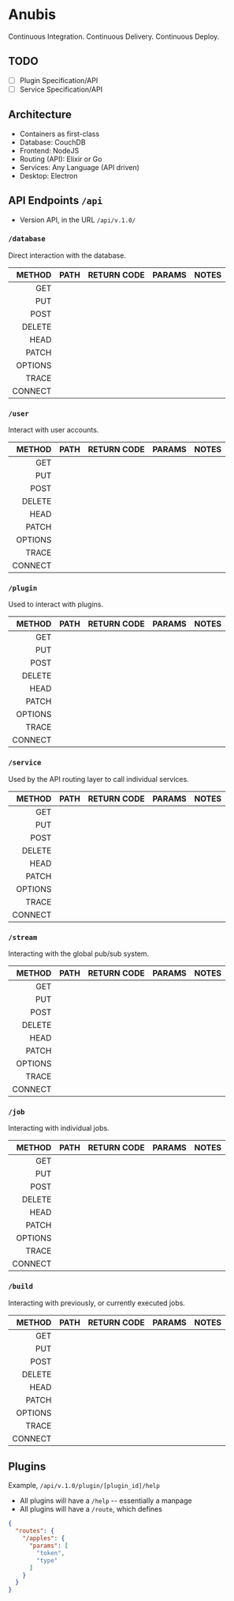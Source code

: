 # Anubis

Continuous Integration. Continuous Delivery. Continuous Deploy.

## TODO
- [ ] Plugin Specification/API
- [ ] Service Specification/API

## Architecture

- Containers as first-class
- Database: CouchDB
- Frontend: NodeJS
- Routing (API): Elixir or Go
- Services: Any Language (API driven)
- Desktop: Electron

## API Endpoints `/api`

- Version API, in the URL `/api/v.1.0/`


### `/database`
Direct interaction with the database.

|METHOD  | PATH  | RETURN CODE | PARAMS | NOTES |
|-------:|-------|-------------|--------|-------|
|GET   |  |   |   |   |
|PUT   |   |   |   |   |
|POST   |   |   |   |   |
|DELETE   |   |   |   |   |
|HEAD | | | | |
|PATCH | | | | |
|OPTIONS | | | | |
|TRACE | | | | |
|CONNECT | | | | |


### `/user`
Interact with user accounts.

|METHOD  | PATH  | RETURN CODE | PARAMS | NOTES |
|-------:|-------|-------------|--------|-------|
|GET   |  |   |   |   |
|PUT   |   |   |   |   |
|POST   |   |   |   |   |
|DELETE   |   |   |   |   |
|HEAD | | | | |
|PATCH | | | | |
|OPTIONS | | | | |
|TRACE | | | | |
|CONNECT | | | | |

### `/plugin`
Used to interact with plugins.

|METHOD  | PATH  | RETURN CODE | PARAMS | NOTES |
|-------:|-------|-------------|--------|-------|
|GET   |  |   |   |   |
|PUT   |   |   |   |   |
|POST   |   |   |   |   |
|DELETE   |   |   |   |   |
|HEAD | | | | |
|PATCH | | | | |
|OPTIONS | | | | |
|TRACE | | | | |
|CONNECT | | | | |

### `/service`
Used by the API routing layer to call individual services.

|METHOD  | PATH  | RETURN CODE | PARAMS | NOTES |
|-------:|-------|-------------|--------|-------|
|GET   |  |   |   |   |
|PUT   |   |   |   |   |
|POST   |   |   |   |   |
|DELETE   |   |   |   |   |
|HEAD | | | | |
|PATCH | | | | |
|OPTIONS | | | | |
|TRACE | | | | |
|CONNECT | | | | |

### `/stream`
Interacting with the global pub/sub system.

|METHOD  | PATH  | RETURN CODE | PARAMS | NOTES |
|-------:|-------|-------------|--------|-------|
|GET   |  |   |   |   |
|PUT   |   |   |   |   |
|POST   |   |   |   |   |
|DELETE   |   |   |   |   |
|HEAD | | | | |
|PATCH | | | | |
|OPTIONS | | | | |
|TRACE | | | | |
|CONNECT | | | | |

### `/job`
Interacting with individual jobs.

|METHOD  | PATH  | RETURN CODE | PARAMS | NOTES |
|-------:|-------|-------------|--------|-------|
|GET   |  |   |   |   |
|PUT   |   |   |   |   |
|POST   |   |   |   |   |
|DELETE   |   |   |   |   |
|HEAD | | | | |
|PATCH | | | | |
|OPTIONS | | | | |
|TRACE | | | | |
|CONNECT | | | | |

### `/build`
Interacting with previously, or currently executed jobs.

|METHOD  | PATH  | RETURN CODE | PARAMS | NOTES |
|-------:|-------|-------------|--------|-------|
|GET   |  |   |   |   |
|PUT   |   |   |   |   |
|POST   |   |   |   |   |
|DELETE   |   |   |   |   |
|HEAD | | | | |
|PATCH | | | | |
|OPTIONS | | | | |
|TRACE | | | | |
|CONNECT | | | | |


## Plugins

Example, `/api/v.1.0/plugin/[plugin_id]/help`

- All plugins will have a `/help` -- essentially a manpage
- All plugins will have a `/route`, which defines

```json
{
  "routes": {
    "/apples": {
      "params": [
        "token",
        "type"
      ]
    }
  }
}
```
